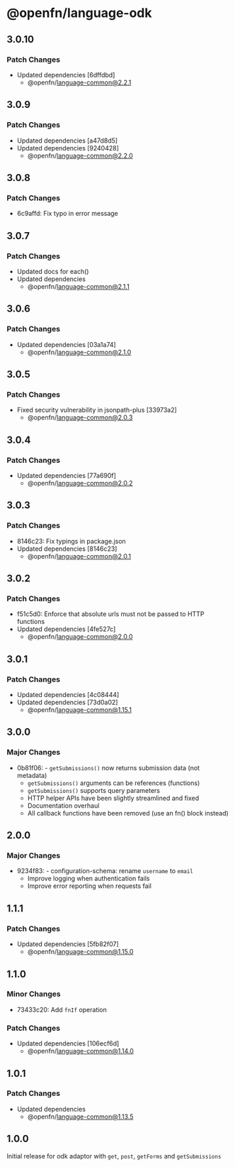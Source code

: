 # @openfn/language-odk

## 3.0.10

### Patch Changes

- Updated dependencies [6dffdbd]
  - @openfn/language-common@2.2.1

## 3.0.9

### Patch Changes

- Updated dependencies [a47d8d5]
- Updated dependencies [9240428]
  - @openfn/language-common@2.2.0

## 3.0.8

### Patch Changes

- 6c9affd: Fix typo in error message

## 3.0.7

### Patch Changes

- Updated docs for each()
- Updated dependencies
  - @openfn/language-common@2.1.1

## 3.0.6

### Patch Changes

- Updated dependencies [03a1a74]
  - @openfn/language-common@2.1.0

## 3.0.5

### Patch Changes

- Fixed security vulnerability in jsonpath-plus [33973a2]
  - @openfn/language-common@2.0.3

## 3.0.4

### Patch Changes

- Updated dependencies [77a690f]
  - @openfn/language-common@2.0.2

## 3.0.3

### Patch Changes

- 8146c23: Fix typings in package.json
- Updated dependencies [8146c23]
  - @openfn/language-common@2.0.1

## 3.0.2

### Patch Changes

- f51c5d0: Enforce that absolute urls must not be passed to HTTP functions
- Updated dependencies [4fe527c]
  - @openfn/language-common@2.0.0

## 3.0.1

### Patch Changes

- Updated dependencies [4c08444]
- Updated dependencies [73d0a02]
  - @openfn/language-common@1.15.1

## 3.0.0

### Major Changes

- 0b81f06: - `getSubmissions()` now returns submission data (not metadata)
  - `getSubmissions()` arguments can be references (functions)
  - `getSubmissions()` supports query parameters
  - HTTP helper APIs have been slightly streamlined and fixed
  - Documentation overhaul
  - All callback functions have been removed (use an fn() block instead)

## 2.0.0

### Major Changes

- 9234f83: - configuration-schema: rename `username` to `email`
  - Improve logging when authentication fails
  - Improve error reporting when requests fail

## 1.1.1

### Patch Changes

- Updated dependencies [5fb82f07]
  - @openfn/language-common@1.15.0

## 1.1.0

### Minor Changes

- 73433c20: Add `fnIf` operation

### Patch Changes

- Updated dependencies [106ecf6d]
  - @openfn/language-common@1.14.0

## 1.0.1

### Patch Changes

- Updated dependencies
  - @openfn/language-common@1.13.5

## 1.0.0

Initial release for odk adaptor with `get`, `post`, `getForms` and
`getSubmissions`
